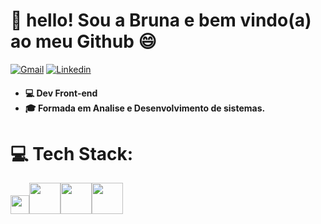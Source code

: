 # 💫 hello! Sou a Bruna e bem vindo(a) ao meu Github 😄
<a href="mailto: bruhbg55@gmail.com"><img src="https://img.shields.io/badge/Gmail-red?style=flat&logo=Gmail&logoColor=white" alt="Gmail" /></a> 
<a href="https://www.linkedin.com/in/gcbruna/" target="_blank"><img src="https://img.shields.io/badge/LinkedIn-blue?style=flat&logo=linkedin&labelColor=blue" alt="Linkedin" /></a> 
<h4> <ul> <li>💻 Dev Front-end </li> <li>🎓 Formada em Analise e Desenvolvimento de sistemas.</li></h4>

# 💻 Tech Stack:
<img src="https://cdn.jsdelivr.net/gh/devicons/devicon/icons/javascript/javascript-original.svg" width="30"><img src="https://cdn.jsdelivr.net/gh/devicons/devicon/icons/tailwindcss/tailwindcss-original-wordmark.svg" width="50"/><img src="https://cdn.jsdelivr.net/gh/devicons/devicon/icons/bootstrap/bootstrap-original-wordmark.svg" width="50" /><img src="https://cdn.jsdelivr.net/gh/devicons/devicon/icons/react/react-original-wordmark.svg" width="50"/>
